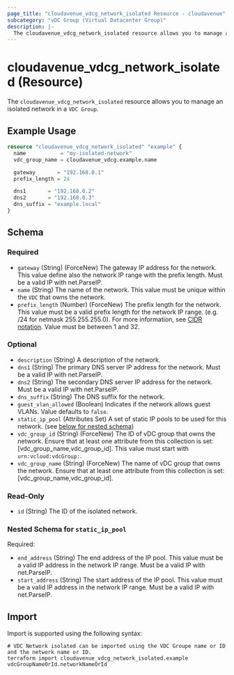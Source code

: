 ```yaml
---
page_title: "cloudavenue_vdcg_network_isolated Resource - cloudavenue"
subcategory: "vDC Group (Virtual Datacenter Group)"
description: |-
  The cloudavenue_vdcg_network_isolated resource allows you to manage an isolated network in a VDC Group.
---
```


# cloudavenue_vdcg_network_isolated (Resource)

The `cloudavenue_vdcg_network_isolated` resource allows you to manage an isolated network in a `VDC Group`.
 
## Example Usage

```terraform
resource "cloudavenue_vdcg_network_isolated" "example" {
  name           = "my-isolated-network"
  vdc_group_name = cloudavenue_vdcg.example.name

  gateway       = "192.168.0.1"
  prefix_length = 24

  dns1       = "192.168.0.2"
  dns2       = "192.168.0.3"
  dns_suffix = "example.local"
}
```

<!-- schema generated by tfplugindocs -->
## Schema

### Required

- `gateway` (String) (ForceNew) The gateway IP address for the network. This value define also the network IP range with the prefix length. Must be a valid IP with net.ParseIP.
- `name` (String) The name of the network. This value must be unique within the `VDC` that owns the network.
- `prefix_length` (Number) (ForceNew) The prefix length for the network. This value must be a valid prefix length for the network IP range. (e.g. /24 for netmask 255.255.255.0). For more information, see [CIDR notation](https://en.wikipedia.org/wiki/Classless_Inter-Domain_Routing). Value must be between 1 and 32.

### Optional

- `description` (String) A description of the network.
- `dns1` (String) The primary DNS server IP address for the network. Must be a valid IP with net.ParseIP.
- `dns2` (String) The secondary DNS server IP address for the network. Must be a valid IP with net.ParseIP.
- `dns_suffix` (String) The DNS suffix for the network.
- `guest_vlan_allowed` (Boolean) Indicates if the network allows guest VLANs. Value defaults to `false`.
- `static_ip_pool` (Attributes Set) A set of static IP pools to be used for this network. (see [below for nested schema](#nestedatt--static_ip_pool))
- `vdc_group_id` (String) (ForceNew) The ID of vDC group that owns the network. Ensure that at least one attribute from this collection is set: [vdc_group_name,vdc_group_id]. This value must start with `urn:vcloud:vdcGroup:`.
- `vdc_group_name` (String) (ForceNew) The name of vDC group that owns the network. Ensure that at least one attribute from this collection is set: [vdc_group_name,vdc_group_id].

### Read-Only

- `id` (String) The ID of the isolated network.

<a id="nestedatt--static_ip_pool"></a>
### Nested Schema for `static_ip_pool`

Required:

- `end_address` (String) The end address of the IP pool. This value must be a valid IP address in the network IP range. Must be a valid IP with net.ParseIP.
- `start_address` (String) The start address of the IP pool. This value must be a valid IP address in the network IP range. Must be a valid IP with net.ParseIP.

## Import

Import is supported using the following syntax:
```shell
# VDC Network isolated can be imported using the VDC Groupe name or ID and the network name or ID.
terraform import cloudavenue_vdcg_network_isolated.example vdcGroupNameOrId.networkNameOrId
```